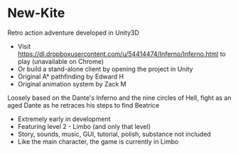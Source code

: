 # New-Kite
Retro action adventure developed in Unity3D
- Visit https://dl.dropboxusercontent.com/u/54414474/Inferno/Inferno.html to play (unavailable on Chrome)
- Or build a stand-alone client by opening the project in Unity
- Original A* pathfinding by Edward H
- Original animation system by Zack M

Loosely based on the Dante's Inferno and the nine circles of Hell, fight as an aged Dante as he retraces his steps to find Beatrice
- Extremely early in development
- Featuring level 2 - Limbo (and only that level)
- Story, sounds, music, GUI, tutorial, polish, substance not included
- Like the main character, the game is currently in Limbo 
